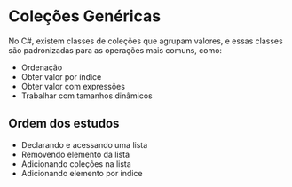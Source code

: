 # Coleções Genéricas
No C#, existem classes de coleções que agrupam valores, e essas classes são padronizadas para as operações mais comuns, como:

* Ordenação
* Obter valor por índice
* Obter valor com expressões
* Trabalhar com tamanhos dinâmicos

## Ordem dos estudos
* Declarando e acessando uma lista
* Removendo elemento da lista
* Adicionando coleções na lista
* Adicionando elemento por índice
